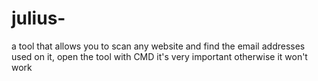 # julius-
a tool that allows you to scan any website and find the email addresses used on it, open the tool with CMD it's very important otherwise it won't work
